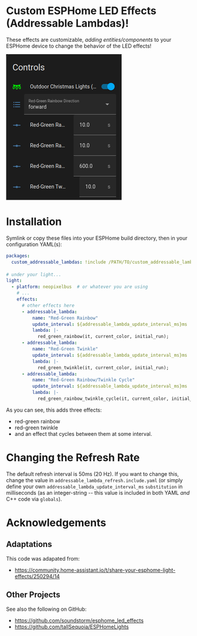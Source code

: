 # Custom ESPHome LED Effects (Addressable Lambdas)!

These effects are customizable, _adding entities/components_ to your
ESPHome device to change the behavior of the LED effects!

![controls image](controls.png)

# Installation

Symlink or copy these files into your ESPHome build directory, then in
your configuration YAML(s):

```yaml
packages:
  custom_addressable_lambdas: !include /PATH/TO/custom_addressable_lambdas.include.yaml

# under your light...
light:
  - platform: neopixelbus  # or whatever you are using
    # ...
    effects:
      # other effects here
      - addressable_lambda:
          name: "Red-Green Rainbow"
          update_interval: ${addressable_lambda_update_interval_ms}ms
          lambda: |-
            red_green_rainbow(it, current_color, initial_run);
      - addressable_lambda:
          name: "Red-Green Twinkle"
          update_interval: ${addressable_lambda_update_interval_ms}ms
          lambda: |-
            red_green_twinkle(it, current_color, initial_run);
      - addressable_lambda:
          name: "Red-Green Rainbow/Twinkle Cycle"
          update_interval: ${addressable_lambda_update_interval_ms}ms
          lambda: |-
            red_green_rainbow_twinkle_cycle(it, current_color, initial_run);
```

As you can see, this adds three effects:
- red-green rainbow
- red-green twinkle
- and an effect that cycles between them at some interval.

# Changing the Refresh Rate

The default refresh interval is 50ms (20 Hz). If you want to change
this, change the value in `addressable_lambda_refresh.include.yaml`
(or simply define your own `addressable_lambda_update_interval_ms`
`substitution` in milliseconds (as an integer-string -- this value is
included in both YAML _and_ C++ code via `globals`).

# Acknowledgements

## Adaptations

This code was adapated from:
- https://community.home-assistant.io/t/share-your-esphome-light-effects/250294/14

## Other Projects

See also the following on GitHub:
- https://github.com/soundstorm/esphome_led_effects
- https://github.com/tallSequoia/ESPHomeLights

